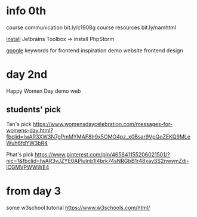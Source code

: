 # info 0th
course communication bit.ly/c1908g
course resources bit.ly/namhtml

[install](https://www.jetbrains.com/toolbox-app/) Jetbrains Toolbox -> install PhpStorm
 
[google](http://bit.ly/2VLMFOr) keywords for frontend inspiration
demo website frontend design

# day 2nd
Happy Women Day demo web


## students' pick

Tan's pick
https://www.womensdaycelebration.com/messages-for-womens-day.html?fbclid=IwAR3XW3N7gPmMYMAF8h9x5OMO4pz_x0Bsar9VpQoZEKQ9MLeWuh6fdYW3bR4

Phat's pick
https://www.pinterest.com/pin/465841155206021501/?nic=1&fbclid=IwAR3vJZYE0APluInb1I4brk74sNRGbB1r48xavSS2nwymZdj-lCGMVPWWWE4


# from day 3
some w3school tutorial
https://www.w3schools.com/html/
